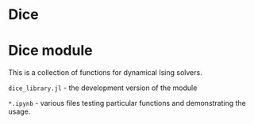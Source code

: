 # Dice

# Dice module

This is a collection of functions for dynamical Ising solvers.

`dice_library.jl` - the development version of the module

`*.ipynb` - various files testing particular functions and demonstrating the usage.